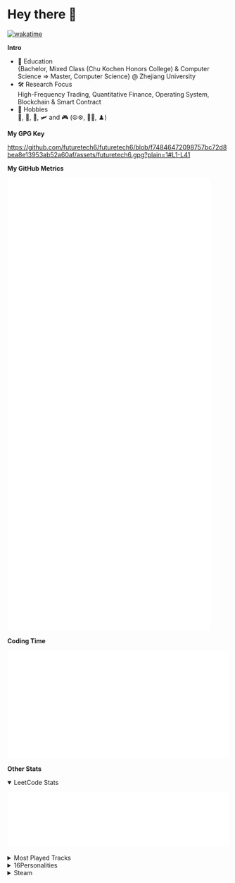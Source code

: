 # Hey there :wave:

[![wakatime](https://wakatime.com/badge/user/5a7abdae-6e7d-4bd8-8663-e76179b44ecb.svg?style=flat)](https://wakatime.com/@futuretech6)

**Intro**

- :open_book: Education<br />
  {Bachelor, Mixed Class (Chu Kochen Honors College) & Computer Science => Master, Computer Science} @ Zhejiang University
- :hammer_and_wrench: Research Focus<br />
  High-Frequency Trading, Quantitative Finance, Operating System, Blockchain & Smart Contract
- :balloon: Hobbies<br />
  :badminton:, :tennis:, :bicyclist:, :small_airplane: and :video_game: (:peace_symbol::gear:, :red_circle::dragon_face:, :chess_pawn:)

**My GPG Key**

https://github.com/futuretech6/futuretech6/blob/f74846472098757bc72d8bea8e13953ab52a60af/assets/futuretech6.gpg?plain=1#L1-L41

**My GitHub Metrics**

[![metrics](metrics/base.svg)](https://github.com/futuretech6)

**Coding Time**

[![wakatime](metrics/wakatime.svg)](https://wakatime.com/@futuretech6)

**Other Stats**

<details open>
  
<summary>LeetCode Stats</summary>

[![leetcode](metrics/leetcode.svg)](https://leetcode.com/futuretech6c)

</details>

<details>
  
<summary>Most Played Tracks</summary>

[![leetcode](metrics/spotify-top-tracks-medium.svg)](https://open.spotify.com/user/31lyd4v2s5hkg7udyhpl6pqlt6re)

</details>

<details>
  
<summary>16Personalities</summary>

[![16personalities](metrics/16personalities.svg)](https://www.16personalities.com/profiles/1b4a90be35258)

</details>

<details>
  
<summary>Steam</summary>

[![steam](metrics/steam.svg)](https://steamcommunity.com/id/futuretech6)

</details>

<!-- **Steam Card**

[![Steam Card](https://card.yuy1n.io/card/76561198207763163/dark,en,badge,group,bg-game,badges,games,reviews)](https://steamcommunity.com/id/futuretech6/) -->
